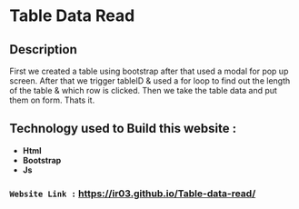 # **Table Data Read**

## Description

First we created a table using bootstrap after that used a modal for pop up screen. After that we trigger tableID
& used a for loop to find out the length of the table & which row is clicked. Then we take the table data and put them on form.
Thats it.

## Technology used to Build this website :

- **Html**
- **Bootstrap**
- **Js**
### `Website Link :` https://ir03.github.io/Table-data-read/
